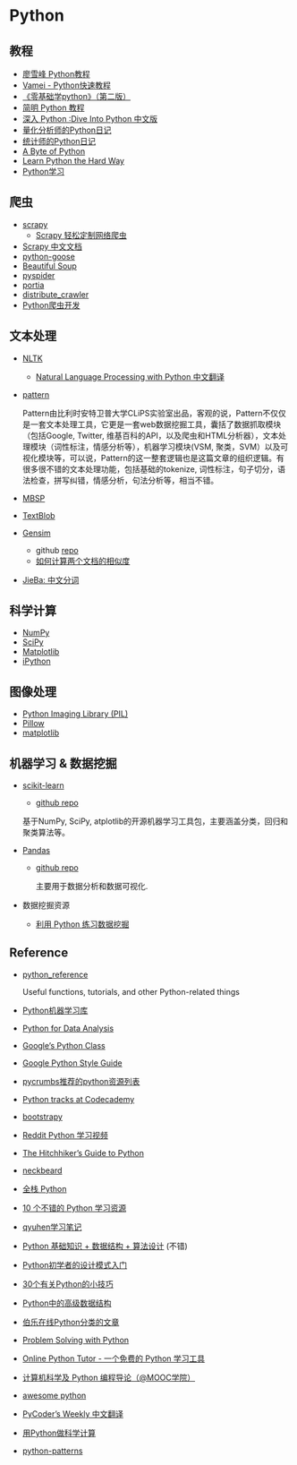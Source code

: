 # Python

## 教程
- [廖雪峰 Python教程](http://www.liaoxuefeng.com/wiki/001374738125095c955c1e6d8bb493182103fac9270762a000)
- [Vamei - Python快速教程](http://www.cnblogs.com/vamei/archive/2012/09/13/2682778.html)
- [《零基础学python》（第二版）](https://github.com/qiwsir/StarterLearningPython)
- [简明 Python 教程](http://woodpecker.org.cn/abyteofpython_cn/chinese/index.html)
- [深入 Python :Dive Into Python 中文版](http://woodpecker.org.cn/diveintopython/toc/index.html)
- [量化分析师的Python日记](https://app.wmcloud.com/mercury/community/share/54c89443f9f06c276f651a52)
- [统计师的Python日记](http://mp.weixin.qq.com/s?__biz=MjM5MDEzNDAyNQ==&mid=200997042&idx=1&sn=99b0f9426d5c6f1d7eda975aafcdc284&3rd=MzA3MDU4NTYzMw==&scene=6#rd)
- [A Byte of Python](http://www.swaroopch.com/notes/python/)
- [Learn Python the Hard Way](http://learnpythonthehardway.org/book/)
- [Python学习](http://www.cnblogs.com/feeland/category/667460.html)

## 爬虫
- [scrapy](https://github.com/scrapy/scrapy)
  * [Scrapy 轻松定制网络爬虫](http://blog.pluskid.org/?p=366)
- [Scrapy 中文文档](http://scrapy-chs.readthedocs.org/zh_CN/latest/index.html)
- [python-goose](https://github.com/grangier/python-goose)
- [Beautiful Soup](http://www.crummy.com/software/BeautifulSoup/)
- [pyspider](https://github.com/binux/pyspider)
- [portia](https://github.com/scrapinghub/portia)
- [distribute_crawler](https://github.com/gnemoug/distribute_crawler)
- [Python爬虫开发](http://www.freebuf.com/news/special/96763.html)

## 文本处理
- [NLTK](http://www.nltk.org/)
  * [Natural Language Processing with Python 中文翻译](http://www.52nlp.cn/%E6%8E%A8%E8%8D%90%EF%BC%8D%E7%94%A8python%E8%BF%9B%E8%A1%8C%E8%87%AA%E7%84%B6%E8%AF%AD%E8%A8%80%E5%A4%84%E7%90%86%EF%BC%8D%E4%B8%AD%E6%96%87%E7%BF%BB%E8%AF%91-nltk%E9%85%8D%E5%A5%97%E4%B9%A6)
- [pattern](http://www.clips.ua.ac.be/pattern)

    Pattern由比利时安特卫普大学CLiPS实验室出品，客观的说，Pattern不仅仅是一套文本处理工具，它更是一套web数据挖掘工具，囊括了数据抓取模块（包括Google, Twitter, 维基百科的API，以及爬虫和HTML分析器），文本处理模块（词性标注，情感分析等），机器学习模块(VSM, 聚类，SVM）以及可视化模块等，可以说，Pattern的这一整套逻辑也是这篇文章的组织逻辑。有很多很不错的文本处理功能，包括基础的tokenize, 词性标注，句子切分，语法检查，拼写纠错，情感分析，句法分析等，相当不错。

- [MBSP](http://www.clips.ua.ac.be/pages/MBSP)
- [TextBlob](http://textblob.readthedocs.org/en/dev/)
- [Gensim](http://radimrehurek.com/gensim/index.html)
  * github [repo](https://github.com/piskvorky/gensim)
  * [如何计算两个文档的相似度](http://www.52nlp.cn/%E5%A6%82%E4%BD%95%E8%AE%A1%E7%AE%97%E4%B8%A4%E4%B8%AA%E6%96%87%E6%A1%A3%E7%9A%84%E7%9B%B8%E4%BC%BC%E5%BA%A6%E4%B8%80)
- [JieBa: 中文分词](https://github.com/fxsjy/jieba)

## 科学计算
- [NumPy](http://www.numpy.org/)
- [SciPy](http://www.scipy.org/)
- [Matplotlib](http://matplotlib.org/)
- [iPython](http://ipython.org/)

## 图像处理
- [Python Imaging Library (PIL)](http://www.pythonware.com/products/pil/)
- [Pillow](https://github.com/python-pillow/Pillow)
- [matplotlib](http://matplotlib.org/)

## 机器学习 & 数据挖掘
- [scikit-learn](http://scikit-learn.org/)
  * [github repo](https://github.com/scikit-learn/scikit-learn)

  基于NumPy, SciPy, atplotlib的开源机器学习工具包，主要涵盖分类，回归和聚类算法等。

- [Pandas](http://pandas.pydata.org/)
  * [github repo](https://github.com/pydata/pandas)

    主要用于数据分析和数据可视化.

- 数据挖掘资源
  * [利用 Python 练习数据挖掘](http://python.jobbole.com/83563/)

## Reference
- [python_reference](https://github.com/rasbt/python_reference)

    Useful functions, tutorials, and other Python-related things

- [Python机器学习库](http://qxde01.blog.163.com/blog/static/67335744201368101922991/)
- [Python for Data Analysis](http://bin.sc/Readings/Programming/Python/Python%20for%20Data%20Analysis/Python_for_Data_Analysis.pdf)
- [Google’s Python Class](https://developers.google.com/edu/python/)
- [Google Python Style Guide](http://google-styleguide.googlecode.com/svn/trunk/pyguide.html)
- [pycrumbs推荐的python资源列表](https://github.com/kirang89/pycrumbs/blob/master/pycrumbs.md)
- [Python tracks at Codecademy](http://www.codecademy.com/tracks/python)
- [bootstrapy](https://github.com/kirang89/bootstrapy)
- [Reddit Python 学习视频](http://www.reddit.com/r/Python/comments/1rs7ub/what_are_some_mustwatch_python_videos/)
- [The Hitchhiker’s Guide to Python](http://docs.python-guide.org/en/latest/)
- [neckbeard](https://www.neckbeardrepublic.com/)
- [全栈 Python](http://www.fullstackpython.com/)
- [10 个不错的 Python 学习资源](http://codecondo.com/10-ways-to-learn-python/)
- [qyuhen学习笔记](https://github.com/qyuhen/book)
- [Python 基础知识 + 数据结构 + 算法设计](http://hujiaweibujidao.github.io/python/) (不错)
- [Python初学者的设计模式入门](http://blog.jobbole.com/62023/)
- [30个有关Python的小技巧](http://blog.jobbole.com/63320/)
- [Python中的高级数据结构](http://blog.jobbole.com/65218/)
- [伯乐在线Python分类的文章](http://blog.jobbole.com/category/python/)
- [Problem Solving with Python](http://interactivepython.org/courselib/static/pythonds/index.html)
- [Online Python Tutor - 一个免费的 Python 学习工具](http://www.pythontutor.com/)
- [ 计算机科学及 Python 编程导论（@MOOC学院）](http://mooc.guokr.com/course/244/Introduction-to-Computer-Science-and-Programming-Using-Python/)
- [awesome python](https://github.com/vinta/awesome-python)
- [PyCoder’s Weekly 中文翻译](http://pycoders-weekly-chinese.readthedocs.org/en/latest/index.html)
- [用Python做科学计算](http://sebug.net/paper/books/scipydoc/index.html)
- [python-patterns](https://github.com/faif/python-patterns)